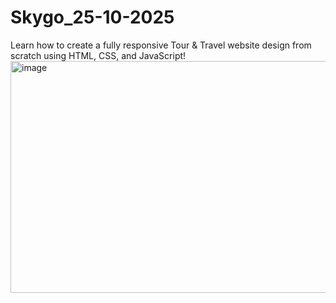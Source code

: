 # Skygo_25-10-2025
Learn how to create a fully responsive Tour &amp; Travel website design from scratch using HTML, CSS, and JavaScript!
<img width="610" height="371" alt="image" src="https://github.com/user-attachments/assets/220a1d0f-bc11-4c0d-b0e8-99e3f43290c0" />
